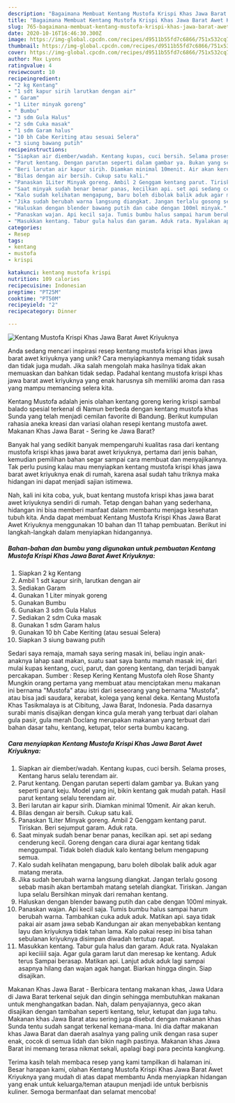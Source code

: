 ```yaml
---
description: "Bagaimana Membuat Kentang Mustofa Krispi Khas Jawa Barat Awet Kriyuknya yang Enak"
title: "Bagaimana Membuat Kentang Mustofa Krispi Khas Jawa Barat Awet Kriyuknya yang Enak"
slug: 765-bagaimana-membuat-kentang-mustofa-krispi-khas-jawa-barat-awet-kriyuknya-yang-enak
date: 2020-10-16T16:46:30.300Z
image: https://img-global.cpcdn.com/recipes/d9511b55fd7c6866/751x532cq70/kentang-mustofa-krispi-khas-jawa-barat-awet-kriyuknya-foto-resep-utama.jpg
thumbnail: https://img-global.cpcdn.com/recipes/d9511b55fd7c6866/751x532cq70/kentang-mustofa-krispi-khas-jawa-barat-awet-kriyuknya-foto-resep-utama.jpg
cover: https://img-global.cpcdn.com/recipes/d9511b55fd7c6866/751x532cq70/kentang-mustofa-krispi-khas-jawa-barat-awet-kriyuknya-foto-resep-utama.jpg
author: Max Lyons
ratingvalue: 4
reviewcount: 10
recipeingredient:
- "2 kg Kentang"
- "1 sdt kapur sirih larutkan dengan air"
- " Garam"
- "1 Liter minyak goreng"
- " Bumbu"
- "3 sdm Gula Halus"
- "2 sdm Cuka masak"
- "1 sdm Garam halus"
- "10 bh Cabe Keriting atau sesuai Selera"
- "3 siung bawang putih"
recipeinstructions:
- "Siapkan air diember/wadah. Kentang kupas, cuci bersih. Selama proses, Kentang harus selalu terendam air."
- "Parut kentang. Dengan parutan seperti dalam gambar ya. Bukan yang seperti parut keju. Model yang ini, bikin kentang gak mudah patah. Hasil parut kentang selalu terendam air."
- "Beri larutan air kapur sirih. Diamkan minimal 10menit. Air akan keruh."
- "Bilas dengan air bersih. Cukup satu kali."
- "Panaskan 1Liter Minyak goreng. Ambil 2 Genggam kentang parut. Tiriskan. Beri sejumput garam. Aduk rata."
- "Saat minyak sudah benar benar panas, kecilkan api. set api sedang cenderung kecil. Goreng dengan cara diurai agar kentang tidak menggumpal. Tidak boleh diaduk kalo kentang belum mengapung semua."
- "Kalo sudah kelihatan mengapung, baru boleh dibolak balik aduk agar matang merata."
- "Jika sudah berubah warna langsung diangkat. Jangan terlalu gosong sebab masih akan bertambah matang setelah diangkat. Tiriskan. Jangan lupa selalu Bersihkan minyak dari remahan kentang."
- "Haluskan dengan blender bawang putih dan cabe dengan 100ml minyak."
- "Panaskan wajan. Api kecil saja. Tumis bumbu halus sampai harum berubah warna. Tambahkan cuka aduk aduk. Matikan api. saya tidak pakai air asam jawa sebab Kandungan air akan menyebabkan kentang layu dan kriyuknya tidak tahan lama. Kalo pakai resep ini bisa tahan sebulanan kriyuknya disimpan diwadah tertutup rapat."
- "Masukkan kentang. Tabur gula halus dan garam. Aduk rata. Nyalakan api keciiiil saja. Agar gula garam larut dan meresap ke kentang. Aduk terus Sampai berasap. Matikan api. Lanjut aduk aduk lagi sampai asapnya hilang dan wajan agak hangat. Biarkan hingga dingin. Siap disajikan."
categories:
- Resep
tags:
- kentang
- mustofa
- krispi

katakunci: kentang mustofa krispi 
nutrition: 109 calories
recipecuisine: Indonesian
preptime: "PT25M"
cooktime: "PT50M"
recipeyield: "2"
recipecategory: Dinner

---
```



![Kentang Mustofa Krispi Khas Jawa Barat Awet Kriyuknya](https://img-global.cpcdn.com/recipes/d9511b55fd7c6866/751x532cq70/kentang-mustofa-krispi-khas-jawa-barat-awet-kriyuknya-foto-resep-utama.jpg)

Anda sedang mencari inspirasi resep kentang mustofa krispi khas jawa barat awet kriyuknya yang unik? Cara menyiapkannya memang tidak susah dan tidak juga mudah. Jika salah mengolah maka hasilnya tidak akan memuaskan dan bahkan tidak sedap. Padahal kentang mustofa krispi khas jawa barat awet kriyuknya yang enak harusnya sih memiliki aroma dan rasa yang mampu memancing selera kita.

Kentang Mustofa adalah jenis olahan kentang goreng kering krispi sambal balado spesial terkenal di Namun berbeda dengan kentang mustofa khas Sunda yang telah menjadi cemilan favorite di Bandung. Berikut kumpulan rahasia aneka kreasi dan variasi olahan resepi kentang mustofa awet. Makanan Khas Jawa Barat - Sering ke Jawa Barat?

Banyak hal yang sedikit banyak mempengaruhi kualitas rasa dari kentang mustofa krispi khas jawa barat awet kriyuknya, pertama dari jenis bahan, kemudian pemilihan bahan segar sampai cara membuat dan menyajikannya. Tak perlu pusing kalau mau menyiapkan kentang mustofa krispi khas jawa barat awet kriyuknya enak di rumah, karena asal sudah tahu triknya maka hidangan ini dapat menjadi sajian istimewa.


Nah, kali ini kita coba, yuk, buat kentang mustofa krispi khas jawa barat awet kriyuknya sendiri di rumah. Tetap dengan bahan yang sederhana, hidangan ini bisa memberi manfaat dalam membantu menjaga kesehatan tubuh kita. Anda dapat membuat Kentang Mustofa Krispi Khas Jawa Barat Awet Kriyuknya menggunakan 10 bahan dan 11 tahap pembuatan. Berikut ini langkah-langkah dalam menyiapkan hidangannya.

<!--inarticleads1-->

##### Bahan-bahan dan bumbu yang digunakan untuk pembuatan Kentang Mustofa Krispi Khas Jawa Barat Awet Kriyuknya:

1. Siapkan 2 kg Kentang
1. Ambil 1 sdt kapur sirih, larutkan dengan air
1. Sediakan  Garam
1. Gunakan 1 Liter minyak goreng
1. Gunakan  Bumbu
1. Gunakan 3 sdm Gula Halus
1. Sediakan 2 sdm Cuka masak
1. Gunakan 1 sdm Garam halus
1. Gunakan 10 bh Cabe Keriting (atau sesuai Selera)
1. Siapkan 3 siung bawang putih


Sedari saya remaja, mamah saya sering masak ini, beliau ingin anak-anaknya lahap saat makan, suatu saat saya bantu mamah masak ini, dari mulai kupas kentang, cuci, parut, dan goreng kentang, dan terjadi banyak percakapan. Sumber : Resep Kering Kentang Mustofa oleh Rose Shanty Mungkin orang pertama yang membuat atau menciptakan menu makanan ini bernama &#34;Mustofa&#34; atau istri dari seseorang yang bernama &#34;Mustofa&#34;, atau bisa jadi saudara, kerabat, kolega yang kenal deka. Kentang Mustofa Khas Tasikmalaya is at Cibitung, Jawa Barat, Indonesia. Pada dasarnya surabi manis disajikan dengan kinca gula merah yang terbuat dari olahan gula pasir, gula merah Doclang merupakan makanan yang terbuat dari bahan dasar tahu, kentang, ketupat, telor serta bumbu kacang. 

<!--inarticleads2-->

##### Cara menyiapkan Kentang Mustofa Krispi Khas Jawa Barat Awet Kriyuknya:

1. Siapkan air diember/wadah. Kentang kupas, cuci bersih. Selama proses, Kentang harus selalu terendam air.
1. Parut kentang. Dengan parutan seperti dalam gambar ya. Bukan yang seperti parut keju. Model yang ini, bikin kentang gak mudah patah. Hasil parut kentang selalu terendam air.
1. Beri larutan air kapur sirih. Diamkan minimal 10menit. Air akan keruh.
1. Bilas dengan air bersih. Cukup satu kali.
1. Panaskan 1Liter Minyak goreng. Ambil 2 Genggam kentang parut. Tiriskan. Beri sejumput garam. Aduk rata.
1. Saat minyak sudah benar benar panas, kecilkan api. set api sedang cenderung kecil. Goreng dengan cara diurai agar kentang tidak menggumpal. Tidak boleh diaduk kalo kentang belum mengapung semua.
1. Kalo sudah kelihatan mengapung, baru boleh dibolak balik aduk agar matang merata.
1. Jika sudah berubah warna langsung diangkat. Jangan terlalu gosong sebab masih akan bertambah matang setelah diangkat. Tiriskan. Jangan lupa selalu Bersihkan minyak dari remahan kentang.
1. Haluskan dengan blender bawang putih dan cabe dengan 100ml minyak.
1. Panaskan wajan. Api kecil saja. Tumis bumbu halus sampai harum berubah warna. Tambahkan cuka aduk aduk. Matikan api. saya tidak pakai air asam jawa sebab Kandungan air akan menyebabkan kentang layu dan kriyuknya tidak tahan lama. Kalo pakai resep ini bisa tahan sebulanan kriyuknya disimpan diwadah tertutup rapat.
1. Masukkan kentang. Tabur gula halus dan garam. Aduk rata. Nyalakan api keciiiil saja. Agar gula garam larut dan meresap ke kentang. Aduk terus Sampai berasap. Matikan api. Lanjut aduk aduk lagi sampai asapnya hilang dan wajan agak hangat. Biarkan hingga dingin. Siap disajikan.


Makanan Khas Jawa Barat - Berbicara tentang makanan khas, Jawa Udara di Jawa Barat terkenal sejuk dan dingin sehingga membutuhkan makanan untuk menghangatkan badan. Nah, dalam penyajiannya, geco akan disajikan dengan tambahan seperti kentang, telur, ketupat dan juga tahu. Makanan khas Jawa Barat atau sering juga disebut dengan makanan khas Sunda tentu sudah sangat terkenal kemana-mana. Ini dia daftar makanan khas Jawa Barat dan daerah asalnya yang paling unik dengan rasa super enak, cocok di semua lidah dan bikin nagih pastinya. Makanan khas Jawa Barat ini memang terasa nikmat sekali, apalagi bagi para pecinta kangkung. 

Terima kasih telah membaca resep yang kami tampilkan di halaman ini. Besar harapan kami, olahan Kentang Mustofa Krispi Khas Jawa Barat Awet Kriyuknya yang mudah di atas dapat membantu Anda menyiapkan hidangan yang enak untuk keluarga/teman ataupun menjadi ide untuk berbisnis kuliner. Semoga bermanfaat dan selamat mencoba!
